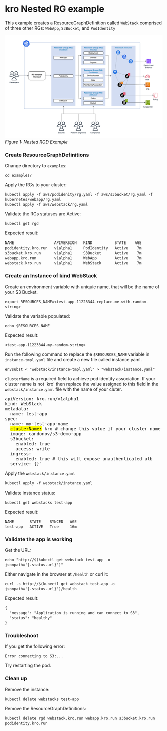 # kro Nested RG example

This example creates a ResourceGraphDefinition called `WebStack` comprised of
three other RGs: `WebApp`, `S3Bucket`, and `PodIdentity`

![Nested RGD Instance](../../../images/architecture-diagrams/kro-WebStack.png)
_Figure 1: Nested RGD Example_

### Create ResourceGraphDefinitions

Change directory to `examples`:

```
cd examples/
```

Apply the RGs to your cluster:

```
kubectl apply -f aws/podidenity/rg.yaml -f aws/s3bucket/rg.yaml -f kubernetes/webapp/rg.yaml
kubectl apply -f aws/webstack/rg.yaml
```

Validate the RGs statuses are Active:

```
kubectl get rgd
```

Expected result:

```
NAME                  APIVERSION   KIND          STATE    AGE
podidentity.kro.run   v1alpha1     PodIdentity   Active    7m
s3bucket.kro.run      v1alpha1     S3Bucket      Active    7m
webapp.kro.run        v1alpha1     WebApp        Active    7m
webstack.kro.run      v1alpha1     WebStack      Active    7m
```

### Create an Instance of kind WebStack

Create an environment variable with uniquie name, that will be the name of your S3 Bucket.

```
export RESOURCES_NAME=<test-app-11223344-replace-me-with-random-string>
```

Validate the variable populated:

```
echo $RESOURCES_NAME
```

Expected result:

```
<test-app-11223344-my-random-string>
```

Run the following command to replace the `$RESOURCES_NAME` variable in `instance-tmpl.yaml` file and create
a new file called instance.yaml.

```shell
envsubst < "webstack/instance-tmpl.yaml" > "webstack/instance.yaml"
```
`clusterName` is a required field to achieve pod identity association. If your cluster name is not 'kro' then replace the value assigned to this field in the `webstack/instance.yaml` file with the name of your cluter. 

<pre>
apiVersion: kro.run/v1alpha1
kind: WebStack
metadata:
  name: test-app
spec:
  name: my-test-app-name
  <mark>clusterName:</mark> kro # change this value if your cluster name is not kro
  image: candonov/s3-demo-app
  s3bucket:
    enabled: true
    access: write
  ingress:
    enabled: true # this will expose unauthenticated alb
  service: {}`</pre>

Apply the `webstack/instance.yaml`

```
kubectl apply -f webstack/instance.yaml
```

Validate instance status:

```
kubectl get webstacks test-app
```

Expected result:

```
NAME       STATE    SYNCED   AGE
test-app   ACTIVE   True     16m
```

### Validate the app is working

Get the URL:

```
echo "http://$(kubectl get webstack test-app -o jsonpath='{.status.url}')"
```

Either navigate in the browser at `/health` or curl it:

```
curl -s http://$(kubectl get webstack test-app -o jsonpath='{.status.url}')/health
```

Expected result:

```
{
  "message": "Application is running and can connect to S3",
  "status": "healthy"
}
```

### Troubleshoot

If you get the following error:

```
Error connecting to S3:...
```

Try restarting the pod.

### Clean up

Remove the instance:

```
kubectl delete webstacks test-app
```

Remove the ResourceGraphDefinitions:

```
kubectl delete rgd webstack.kro.run webapp.kro.run s3bucket.kro.run podidentity.kro.run
```
